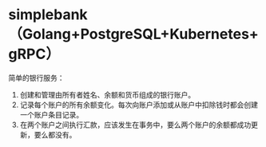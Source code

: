 # simplebank（Golang+PostgreSQL+Kubernetes+gRPC）

简单的银行服务：

1. 创建和管理由所有者姓名、余额和货币组成的银行账户。
2. 记录每个账户的所有余额变化。每次向账户添加或从账户中扣除钱时都会创建一个账户条目记录。
3. 在两个账户之间执行汇款，应该发生在事务中，要么两个账户的余额都成功更新，要么都没有。